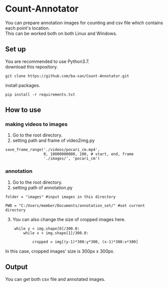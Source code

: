 # Count-Annotator

You can prepare annotation images for counting and csv file which contains each point's location.  
This can be worked both on both Linux and Windows.  

## Set up
You are recommended to use Python3.7.  
download this repository.  
``` 
git clone https://github.com/ba-san/Count-Annotator.git  
``` 
install packages.  
``` 
pip install -r requirements.txt    
``` 

## How to use
### making videos to images
1. Go to the root directory.  
2. setting path and frame of video2img.py  
``` 
save_frame_range('./videos/pocari_cm.mp4',
                 0, 10000000000, 100, # start, end, frame
                 './images/', 'pocari_cm')
``` 

### annotation
1. Go to the root directory.  
2. setting path of annotation.py
``` 
folder = "images" #input images in this directory

PWD = "C:/Users/member/Documents/annotation_set/" #set current directory
``` 
3. You can also change the size of cropped images here.  
``` 
	while y < img.shape[0]/300.0:
		while x < img.shape[1]/300.0:
							
			cropped = img[(y-1)*300:y*300, (x-1)*300:x*300]
``` 
In this case, cropped images' size is 300px x 300px.  

## Output
You can get both csv file and annotated images.  
